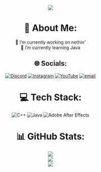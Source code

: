 <p align="center">
  <img src="https://capsule-render.vercel.app/api?type=waving&color=gradient&height=200&section=header&text=Mal1koRe1ss&fontSize=80&fontAlignY=35&animation=twinkling"/>
</p>

<div align="center">

# 💫 About Me:
🔭 I’m currently working on nothin'<br>🌱 I’m currently learning Java

## 🌐 Socials:
[![Discord](https://img.shields.io/badge/Discord-%237289DA.svg?logo=discord&logoColor=white)](https://discord.gg/DUxFWjqQRD) 
[![Instagram](https://img.shields.io/badge/Instagram-%23E4405F.svg?logo=Instagram&logoColor=white)](https://instagram.com/mal1kore1ss) 
[![YouTube](https://img.shields.io/badge/YouTube-%23FF0000.svg?logo=YouTube&logoColor=white)](https://youtube.com/@mal1kore1ss) 
[![email](https://img.shields.io/badge/Email-D14836?logo=gmail&logoColor=white)](mailto:mal1kore1ss@proton.me)

# 💻 Tech Stack:
![C++](https://img.shields.io/badge/c++-%2300599C.svg?style=for-the-badge&logo=c%2B%2B&logoColor=white) 
![Java](https://img.shields.io/badge/java-%23ED8B00.svg?style=for-the-badge&logo=openjdk&logoColor=white) 
![Adobe After Effects](https://img.shields.io/badge/Adobe%20After%20Effects-9999FF.svg?style=for-the-badge&logo=Adobe%20After%20Effects&logoColor=white)

# 📊 GitHub Stats:
![](https://github-readme-stats.vercel.app/api?username=Mal1koRe1ss&theme=dark&hide_border=false&include_all_commits=false&count_private=true)<br/>
![](https://nirzak-streak-stats.vercel.app/?user=Mal1koRe1ss&theme=dark&hide_border=false)<br/>
![](https://github-readme-stats.vercel.app/api/top-langs/?username=Mal1koRe1ss&theme=dark&hide_border=false&include_all_commits=false&count_private=true&layout=compact)

</div>
